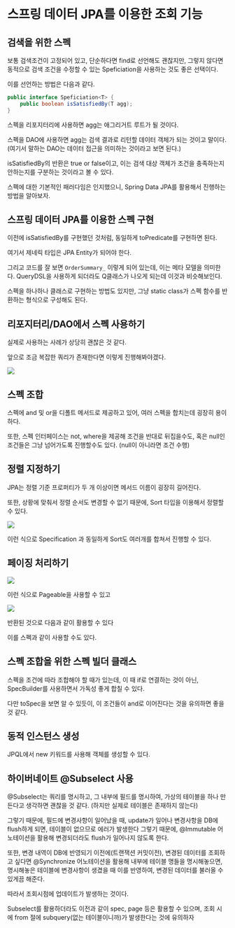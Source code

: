 # 스프링 데이터 JPA를 이용한 조회 기능

## 검색을 위한 스펙

보통 검색조건이 고정되어 있고, 단순하다면 find로 선언해도 괜찮지만, 그렇지 않다면 동적으로 검색 조건을 수정할 수 있는 Speficiation을 사용하는 것도 좋은 선택이다.

이를 선언하는 방법은 다음과 같다.

```java
public interface Speficiation<T> {
	public boolean isSatisfiedBy(T agg);
}
```

스펙을 리포지터리에 사용하면 agg는 애그리거트 루트가 될 것이다.

스펙을 DAO에 사용하면 agg는 검색 결과로 리턴할 데이터 객체가 되는 것이고 말이다. (여기서 말하는 DAO는 데이터 접근을 의미하는 것이라고 보면 된다.)

isSatisfiedBy의 반환은 true or false이고, 이는 검색 대상 객체가 조건을 충족하는지 안하는지를 구분하는 것이라고 볼 수 있다.

스펙에 대한 기본적인 패러다임은 인지했으니, Spring Data JPA를 활용해서 진행하는 방법을 알아보자.

## 스프링 데이터 JPA를 이용한 스펙 구현

이전에 isSatisfiedBy를 구현했던 것처럼, 동일하게 toPredicate를 구현하면 된다.

여기서 제네릭 타입은 JPA Entity가 되어야 한다.

그리고 코드를 잘 보면 `OrderSummary_` 이렇게 되어 있는데, 이는 메타 모델을 의미한다. QueryDSL을 사용하게 되더라도 Q클래스가 나오게 되는데 이것과 비슷해보인다.

스펙을 하나하나 클래스로 구현하는 방법도 있지만, 그냥 static class가 스펙 함수를 반환하는 형식으로 구성해도 된다.

## 리포지터리/DAO에서 스펙 사용하기

실제로 사용하는 사례가 상당히 괜찮은 것 같다.

앞으로 조금 복잡한 쿼리가 존재한다면 이렇게 진행해봐야겠다.

![](https://i.imgur.com/XedoP6I.png)

## 스펙 조합

스펙에 and 및 or을 디폴트 메서드로 제공하고 있어, 여러 스펙을 합치는데 굉장히 용이하다.

또한, 스펙 인터페이스는 not, where을 제공해 조건을 반대로 뒤집을수도, 혹은 null인 조건들은 그냥 넘어가도록 진행할수도 있다. (null이 아니라면 조건 수행)

## 정렬 지정하기

JPA는 정렬 기준 프로퍼티가 두 개 이상이면 메서드 이름이 굉장히 길어진다.

또한, 상황에 맞춰서 정렬 순서도 변경할 수 없기 때문에, Sort 타입을 이용해서 정렬할 수 있다.

![](https://i.imgur.com/IqrDRyN.png)

이런 식으로 Specification 과 동일하게 Sort도 여러개를 합쳐서 진행할 수 있다.

## 페이징 처리하기

![](https://i.imgur.com/dhoU5Fs.png)

이런 식으로 Pageable을 사용할 수 있고

![](https://i.imgur.com/Os7L61C.png)

반환된 것으로 다음과 같이 활용할 수 있다

이를 스펙과 같이 사용할 수도 있다.

## 스펙 조합을 위한 스펙 빌더 클래스

스펙을 조건에 따라 조합해야 할 때가 있는데, 이 때 if로 연결하는 것이 아닌, SpecBuilder를 사용하면서 가독성 좋게 합칠 수 있다.

다만 toSpec을 보면 알 수 있듯이, 이 조건들이 and로 이어진다는 것을 유의하면 좋을 것 같다.

## 동적 인스턴스 생성

JPQL에서 new 키워드를 사용해 객체를 생성할 수 있다.

## 하이버네이트 @Subselect 사용

@Subselect는 쿼리를 명시하고, 그 내부에 필드를 명시하여, 가상의 테이블을 하나 만든다고 생각하면 괜찮을 것 같다. (하지만 실제로 테이블은 존재하지 않는다)

그렇기 때문에, 필드에 변경사항이 일어났을 때, update가 일어나 변경사항을 DB에 flush하게 되면, 테이블이 없으므로 에러가 발생한다 그렇기 때문에, @Immutable 어노테이션을 활용해 변경되더라도 flush가 일어나지 않도록 한다.

또한, 변경 내역이 DB에 반영되기 이전에(트랜잭션 커밋이전), 변경된 데이터를 조회하고 싶다면 @Synchronize 어노테이션을 활용해 내부에 테이블 명들을 명시해놓으면, 명시해놓은 테이블에 변경사항이 생겼을 때 이를 반영하여, 변경된 데이터를 불러올 수 있게끔 해준다.

따라서 조회시점에 업데이트가 발생하는 것이다.

Subselect를 활용하더라도 이전과 같이 spec, page 등은 활용할 수 있으며, 조회 시에 from 절에 subquery(없는 테이블이니까)가 발생한다는 것에 유의하자
